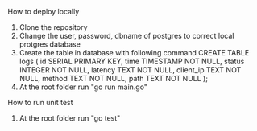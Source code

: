 How to deploy locally
1. Clone the repository
2. Change the user, password, dbname of postgres to correct local protgres database
3. Create the table in database with following command
    CREATE TABLE logs (
        id SERIAL PRIMARY KEY,
        time TIMESTAMP NOT NULL,
        status INTEGER NOT NULL,
        latency TEXT NOT NULL,
        client_ip TEXT NOT NULL,
        method TEXT NOT NULL,
        path TEXT NOT NULL
    );
4. At the root folder run "go run main.go"

How to run unit test
1. At the root folder run "go test"